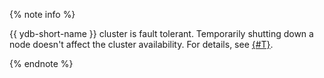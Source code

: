 {% note info %}

{{ ydb-short-name }} cluster is fault tolerant. Temporarily shutting down a node doesn't affect the cluster availability. For details, see [{#T}](../concepts/topology.md).

{% endnote %}
